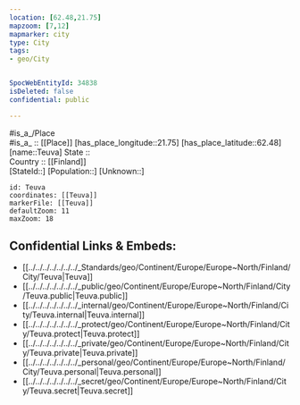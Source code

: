 ```yaml
---
location: [62.48,21.75] 
mapzoom: [7,12] 
mapmarker: city 
type: City
tags:
- geo/City


SpocWebEntityId: 34838
isDeleted: false
confidential: public

---
```

#is_a_/Place  
#is_a_ :: [[Place]] 
[has_place_longitude::21.75] 
[has_place_latitude::62.48] 
[name::Teuva] 
State ::  
Country :: [[Finland]]  
[StateId::] 
[Population::] 
[Unknown::] 


```leaflet
id: Teuva
coordinates: [[Teuva]] 
markerFile: [[Teuva]] 
defaultZoom: 11 
maxZoom: 18
```


## Confidential Links & Embeds: 
- [[../../../../../../../_Standards/geo/Continent/Europe/Europe~North/Finland/City/Teuva|Teuva]] 
- [[../../../../../../../_public/geo/Continent/Europe/Europe~North/Finland/City/Teuva.public|Teuva.public]] 
- [[../../../../../../../_internal/geo/Continent/Europe/Europe~North/Finland/City/Teuva.internal|Teuva.internal]] 
- [[../../../../../../../_protect/geo/Continent/Europe/Europe~North/Finland/City/Teuva.protect|Teuva.protect]] 
- [[../../../../../../../_private/geo/Continent/Europe/Europe~North/Finland/City/Teuva.private|Teuva.private]] 
- [[../../../../../../../_personal/geo/Continent/Europe/Europe~North/Finland/City/Teuva.personal|Teuva.personal]] 
- [[../../../../../../../_secret/geo/Continent/Europe/Europe~North/Finland/City/Teuva.secret|Teuva.secret]] 
